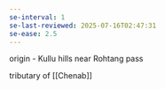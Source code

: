 ```yaml
---
se-interval: 1
se-last-reviewed: 2025-07-16T02:47:31
se-ease: 2.5
---
```

origin  - Kullu hills near Rohtang pass

tributary of [[Chenab]]
